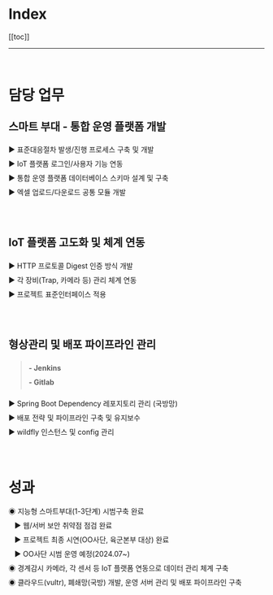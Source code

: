 # Index

[[toc]]

---

<br/>

# 담당 업무

<div class=main-div>

## 스마트 부대 - 통합 운영 플랫폼 개발

▶ 표준대응절차 발생/진행 프로세스 구축 및 개발<br/>
▶ IoT 플랫폼 로그인/사용자 기능 연동<br/>
▶ 통합 운영 플랫폼 데이터베이스 스키마 설계 및 구축<br/>
▶ 엑셀 업로드/다운로드 공통 모듈 개발<br/>

<br/>

## IoT 플랫폼 고도화 및 체계 연동

▶ HTTP 프로토콜 Digest 인증 방식 개발<br/>
▶ 각 장비(Trap, 카메라 등) 관리 체계 연동<br/>
▶ 프로젝트 표준인터페이스 적용<br/>

<br/>

## 형상관리 및 배포 파이프라인 관리

> **- Jenkins**<br/>**- Gitlab**<br/>

▶ Spring Boot Dependency 레포지토리 관리 (국방망)<br/>
▶ 배포 전략 및 파이프라인 구축 및 유지보수<br/>
▶ wildfly 인스턴스 및 config 관리<br/>

<br/>

# 성과

◉ 지능형 스마트부대(1-3단계) 시범구축 완료<br/>
&nbsp;&nbsp; ▶ 웹/서버 보안 취약점 점검 완료<br/>
&nbsp;&nbsp; ▶ 프로젝트 최종 시연(OO사단, 육군본부 대상) 완료<br/>
&nbsp;&nbsp; ▶ OO사단 시범 운영 예정(2024.07~)<br/>
◉ 경계감시 카메라, 각 센서 등 IoT 플랫폼 연동으로 데이터 관리 체계 구축<br/>
◉ 클라우드(vultr), 폐쇄망(국방) 개발, 운영 서버 관리 및 배포 파이프라인 구축<br/>

</div>

<style>
    .main-div {
        line-height: 200%;
    }
</style>
